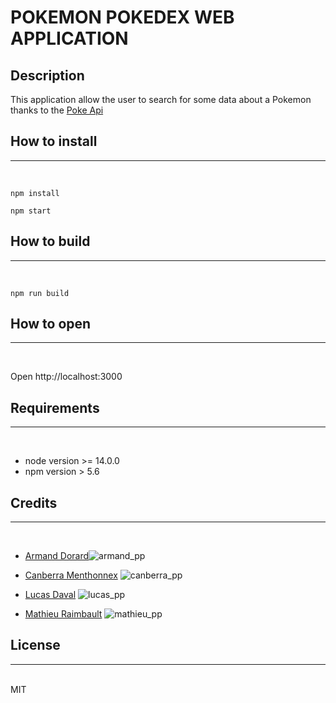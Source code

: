 # POKEMON POKEDEX WEB APPLICATION 

## Description
This application allow the user to search for some data about a Pokemon thanks to the [Poke Api](https://pokeapi.co/)


## How to install
<hr><br>

```
npm install
```
```
npm start
```

## How to build
<hr><br>

```
npm run build
```

## How to open
<hr><br>

Open http://localhost:3000

## Requirements
<hr><br>

- node version >= 14.0.0
- npm version > 5.6 

## Credits
<hr><br>

- [Armand Dorard](https://github.com/Ericar974)![armand_pp](https://avatars.githubusercontent.com/u/70965684?s=100&v=4)

- [Canberra Menthonnex](https://github.com/CanberraMenthonnex) ![canberra_pp](https://avatars.githubusercontent.com/u/70761366?v=4)

- [Lucas Daval](https://github.com/LucasDaval) ![lucas_pp](https://avatars.githubusercontent.com/u/70761367?s=100&v=4)

- [Mathieu Raimbault](https://github.com/Mario2206) ![mathieu_pp](https://avatars.githubusercontent.com/u/60718973?s=100&v=4)


## License
<hr><br>
MIT 